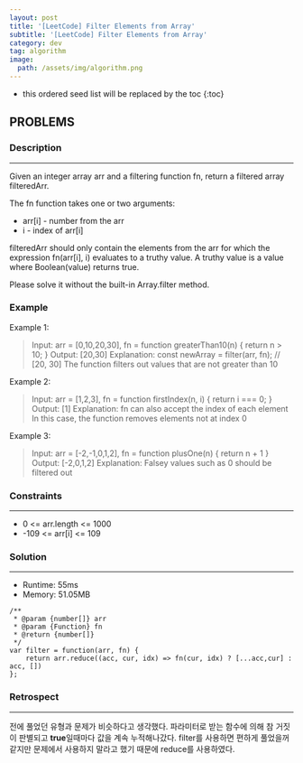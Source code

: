 ```yaml
---
layout: post
title: '[LeetCode] Filter Elements from Array'
subtitle: '[LeetCode] Filter Elements from Array'
category: dev
tag: algorithm
image:
  path: /assets/img/algorithm.png
---
```


<!-- prettier-ignore -->
* this ordered seed list will be replaced by the toc
{:toc}

## PROBLEMS

### **Description**

---

Given an integer array arr and a filtering function fn, return a filtered array filteredArr.

The fn function takes one or two arguments:

- arr[i] - number from the arr
- i - index of arr[i]

filteredArr should only contain the elements from the arr for which the expression fn(arr[i], i) evaluates to a truthy value. A truthy value is a value where Boolean(value) returns true.

Please solve it without the built-in Array.filter method.

### **Example**

Example 1:

> Input: arr = [0,10,20,30], fn = function greaterThan10(n) { return n > 10; }
> Output: [20,30]
> Explanation:
> const newArray = filter(arr, fn); // [20, 30]
> The function filters out values that are not greater than 10

Example 2:

> Input: arr = [1,2,3], fn = function firstIndex(n, i) { return i === 0; }
> Output: [1]
> Explanation:
> fn can also accept the index of each element
> In this case, the function removes elements not at index 0

Example 3:

> Input: arr = [-2,-1,0,1,2], fn = function plusOne(n) { return n + 1 }
> Output: [-2,0,1,2]
> Explanation:
> Falsey values such as 0 should be filtered out

### **Constraints**

---

- 0 <= arr.length <= 1000
- -109 <= arr[i] <= 109

### Solution

---

- Runtime: 55ms
- Memory: 51.05MB

```
/**
 * @param {number[]} arr
 * @param {Function} fn
 * @return {number[]}
 */
var filter = function(arr, fn) {
    return arr.reduce((acc, cur, idx) => fn(cur, idx) ? [...acc,cur] : acc, [])
};
```

### Retrospect

---

전에 풀었던 유형과 문제가 비슷하다고 생각했다. 파라미터로 받는 함수에 의해 참 거짓이 판별되고 **true**일때마다 값을 계속 누적해나갔다. filter를 사용하면 편하게 풀었을꺼 같지만 문제에서 사용하지 말라고 했기 때문에 reduce를 사용하였다.
